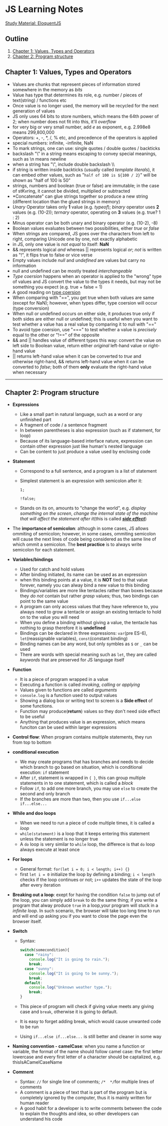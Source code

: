 # JS Learning Notes

[Study Material: EloquentJS](http://eloquentjavascript.net/)

## Outline
1. [Chapter 1: Values, Types and Operators](#chapter1)
2. [Chapter 2: Program structure](#chapter2)

## <a name="chapter1"></a>Chapter 1: Values, Types and Operators 
- Values are chunks that represent pieces of information stored somewhere in the memory as *bits*
- Value has type that determines its role, e.g. number / pieces of text(string) / functions etc
- Once value is no longer used, the memory will be recycled for the next generation of values
- JS only uses 64 bits to store numbers, which means the 64th power of 2; when number does not fit into this, it'll *overflow*
- for very big or very small number, add *e* as exponent, e.g. 2.998e8 means 299,800,000
- Operators: +, -, *, /, % etc, and precedence of the operators is applied
- special numbers: infinite, -infinite, NaN
- To mark strings, one can use: single quotes / double quotes / backticks
- backslash "\\" in a string means escaping to convey special meanings, such as \n means newline
- when a string has "\\", include double backslash \\\ 
- if string is written inside backticks (usually called *template literals*), it can embed other values, such as "`half of 100 is ${100 / 2}`" will be shown as "half of 100 is 50"
- strings, numbers and boolean (true or false) are immutable; in the case of stKvring, it cannot be divided, multiplied or subtracted
- *Concatenate" can glue strings together so produce a new string (different location than the glued strings in memory)
- *Unary* Operator takes only **1** value (e.g. *typeof*); *binary* operator uses **2** values (e.g. (10-2)); *ternary* operator, operating on **3** values (e.g. true? 1 : 2)
- Minus operator can be both unary and binary operator (e.g. (10-2), -8)
- Boolean values evaluates between two possibilities, either *true* or *false*
- When strings are compared, JS goes over the characters from left to right, comparing Unicode one by one, not exactly alphabetic
- in JS, only one value is *not equal* to itself: **NaN**
- && represents logical *and* whereas || represents logical *or*; *not* is written as "!", it flips true to false or vice verse
- Empty values include *null* and *undefined* are values but carry no information
- null and undefined can be mostly treated *interchangeable*
- *Type coersion* happens when an operator is applied to the "wrong" type of values and JS convert the value to the types it needs, but may not be something you expect (e.g. true + false = 1)
- A good reading on [type coersion](https://medium.freecodecamp.org/js-type-coercion-explained-27ba3d9a2839)
- When comparing with "==", you get true when both values are same (except for NaN); however, when types differ, type coersion will occur (type conversion)
- When null or undefined occurs on either side, it produces true only if both sides are either null or undefined; this is useful when you want to test whether a value has a real value by comparing it to null with "=="
- To avoid type coersion, use "===" to test whether a value is *precisely* equal to the other or "!==" of the opposite
- && and || handles value of different types this way: convert the value on left side to Boolean value, return either *original* left-hand value or right-hand value
- || returns left-hand value when it can be converted to *true* and otherwise right-hand, && returns left-hand value when it can be converted to *false*; both of them **only** evaluate the right-hand value when necessary
---

## <a name="chapter2"></a>Chapter 2: Program structure
* **Expressions**
  - Like a small part in natural language, such as a word or any unfinished part
  - A fragment of code / a sentence fragment
  - In between parentheses is also expression (such as if statement, for loop)
  - Because of its language-based interface nature, expression can contain other expression just like human's nested language
  - Can be content to just produce a value used by enclosing code
* **Statement**
  - Correspond to a full sentence, and a program is a list of statement
  - Simplest statement is an expression with semicolon after it: 
      
    `1;` 
    
    `!false;`
  - Stands on its on, amounts to "change the world", e.g. *display something on the screen*, *change the internal state of the machine that will affect the statement after it*(this is called [***side effect***](#side-effect))

* The **importance of semicolon**: although in some cases, JS allows ommiting of semicolon; however, in some cases, ommiting semicolon will cause the next lines of code being considered as the same line of which ommit a semicolon. The **best practice** is to always write semicolon for each statement.
* **Variables/bindings**
  - Used for catch and hold values
  - After binding initiated, its name can be used as an expression
  - when this binding points at a value, it is **NOT** tied to that value forever, namely you can alway bind a new value to this binding
  - Bindings/variables are more like tentacles rather than boxes because they *do not* contain but rather *grasp* values; thus, two bindings can point to the same value
  - A program can only access values that they have reference to, you always need to grow a tentacle or assign an existing tentacle to hold on to the value you will need
  - When you define a binding without giving a value, the tentacle has nothing to grasp therefore it is **undefined**
  - Bindings can be declared in three expressions: `var`(pre ES-6), `let`(reassignable variables), `const`(constant binding)
  - Binding names can be any word, but only symbles as `$` or `_` can be used
  - There are words with special meaning such as `let`, they are called *keywords* that are preserved for JS language itself
* **Function**  
  - It is a piece of program wrapped in a value
  - Executing a function is called *invoking*, *calling* or *applying*
  - Values given to functions are called *arguments*
  - `console.log` is a function used to output values
  - Showing a dialog box or writing text to screen is a <a name="side-effect"></a>**Side effect** of some functions.
  - Function may produce(**return**) values so they don't need side effect to be useful
  - Anything that produces value is an expression, which means funciton can be used within larger expressions
* **Control flow**: When program contains multiple statements, they run from top to bottom
* **conditional execution**
  - We may create programs that has branches and needs to decide which branch to go based on situation, which is conditional execution: `if` statement
  - After `if`, statement is wrapped in `{ }`, this can group multiple statements in to one statement, which is called a *block*
  - Follow `if`, to add one more branch, you may use `else` to create the second and only branch
  - If the branches are more than two, then you use `if...else if...else...`
* **While and doo loops**
  - When we need to run a piece of code multiple times, it is called a *loop*
  - `while(statement)` is a loop that it keeps entering this statement unless the statement is no longer true
  - A `do` loop is very similar to `while` loop, the differece is that `do` loop always execute at least once
* **For loops**
  - General format: `for(let i = 0; i < length; i++) {}`
  - first `let i = 0` initialize the loop by defining a binding; `i < length` checks if the loop continues or not; `i++` updates the state of the loop after every iteration
* **Breaking out a loop**: exept for having the condition `false` to jump out of the loop, you can simply add `break` to do the same thing; if you write a program that alway produce `true` in a loop,your program will stuck in a *infinite loop*. In such scenario, the browser will take too long time to run and will end up asking you if you want to close the page even the browser itself.
* **Switch**
  - Syntax: 
  
    ```Javascript
    switch(somecondition){
      case "rainy":
        console.log("It is going to rain.");
        break;
      case "sunny":
        console.log("It is going to be sunny.");
        break;
      default:
        console.log("Unknown weather type.");
        break;
    }
    ```
  - This piece of program will check if giving value meets any giving case and `break`, otherwise it is going to default.
  - It is easy to forget adding break, which would cause unwanted code to be run
  - Using `if...else if...else...` is still better and cleaner in some way
* **Naming convention - camelCase**: when you name a function or variable, the format of the name should follow camel case: the first letter lowercase and every first letter of a character should be captalized, e.g. thisIsACamelCaseName
* **Comment**
  - Syntax: `//` for single line of comments; `/*  */`for multiple lines of comments
  - A comment is a piece of text that is part of the program but is completely ignored by the computer, thus it is mainly written for human reader
  - A good habit for a developer is to write comments between the code to explain the thoughts and idea, so other developers can understand his code


